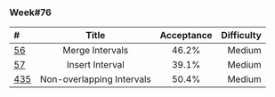 
### Week#76

| # | Title | Acceptance | Difficulty
| :------------ |:---------------:| :-----:| -----:|
| [56](https://leetcode.com/problems/merge-intervals/) | Merge Intervals | 46.2% | Medium |
| [57](https://leetcode.com/problems/insert-interval/) | Insert Interval | 39.1% | Medium |
| [435](https://leetcode.com/problems/non-overlapping-intervals/) | Non-overlapping Intervals | 50.4% | Medium |
